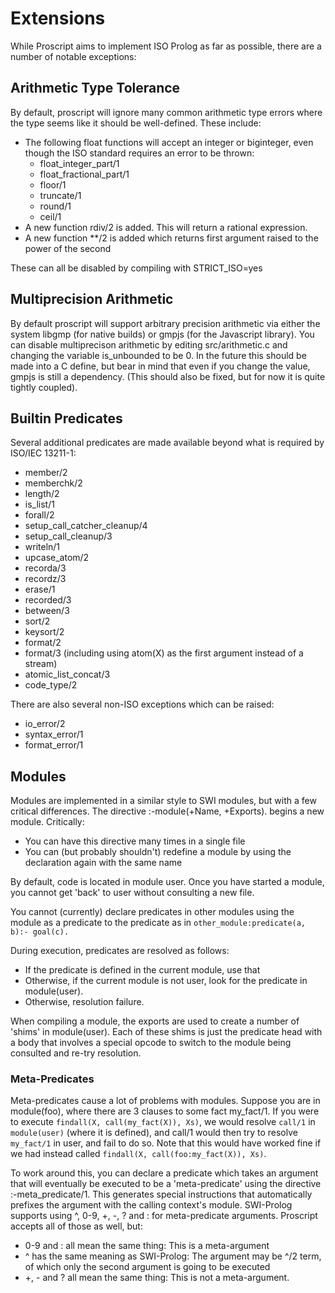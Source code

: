 Extensions
==========

While Proscript aims to implement ISO Prolog as far as possible, there are a number of notable exceptions:

Arithmetic Type Tolerance
-------------------------
By default, proscript will ignore many common arithmetic type errors where the type seems like it should be well-defined. These include:
   * The following float functions will accept an integer or biginteger, even though the ISO standard requires an error to be thrown:
      * float_integer_part/1
      * float_fractional_part/1
      * floor/1
      * truncate/1
      * round/1
      * ceil/1
   * A new function rdiv/2 is added. This will return a rational expression.
   * A new function **/2 is added which returns first argument raised to the power of the second

These can all be disabled by compiling with STRICT_ISO=yes


Multiprecision Arithmetic
-------------------------
By default proscript will support arbitrary precision arithmetic via either the system libgmp (for native builds) or gmpjs (for the Javascript library).
You can disable multiprecison arithmetic by editing src/arithmetic.c and changing the variable is_unbounded to be 0. In the future this should be made into a C define, but bear in mind that even if you change the value, gmpjs is still a dependency. (This should also be fixed, but for now it is quite tightly coupled).

Builtin Predicates
------------------
Several additional predicates are made available beyond what is required by ISO/IEC 13211-1:
   * member/2
   * memberchk/2
   * length/2
   * is_list/1
   * forall/2
   * setup_call_catcher_cleanup/4
   * setup_call_cleanup/3
   * writeln/1
   * upcase_atom/2
   * recorda/3
   * recordz/3
   * erase/1
   * recorded/3
   * between/3
   * sort/2
   * keysort/2
   * format/2
   * format/3 (including using atom(X) as the first argument instead of a stream)
   * atomic_list_concat/3
   * code_type/2

There are also several non-ISO exceptions which can be raised:
   * io_error/2
   * syntax_error/1
   * format_error/1


Modules
-------
Modules are implemented in a similar style to SWI modules, but with a few critical differences. The directive :-module(+Name, +Exports). begins a new module. Critically:
   * You can have this directive many times in a single file
   * You can (but probably shouldn't) redefine a module by using the declaration again with the same name

By default, code is located in module user. Once you have started a module, you cannot get 'back' to user without consulting a new file.

You cannot (currently) declare predicates in other modules using the module as a predicate to the predicate as in `other_module:predicate(a, b):- goal(c).`

During execution, predicates are resolved as follows:
   * If the predicate is defined in the current module, use that
   * Otherwise, if the current module is not user, look for the predicate in module(user).
   * Otherwise, resolution failure.

When compiling a module, the exports are used to create a number of 'shims' in module(user). Each of these shims is just the predicate head with a body that involves a special opcode to switch to the module being consulted and re-try resolution.

### Meta-Predicates
Meta-predicates cause a lot of problems with modules. Suppose you are in module(foo), where there are 3 clauses to some fact my_fact/1. If you were to execute `findall(X, call(my_fact(X)), Xs)`, we would resolve `call/1` in `module(user)` (where it is defined), and call/1 would then try to resolve `my_fact/1` in user, and fail to do so. Note that this would have worked fine if we had instead called `findall(X, call(foo:my_fact(X)), Xs)`.

To work around this, you can declare a predicate which takes an argument that will eventually be executed to be a 'meta-predicate' using the directive :-meta_predicate/1. This generates special instructions that automatically prefixes the argument with the calling context's module. SWI-Prolog supports using ^, 0-9, +, -, ? and : for meta-predicate arguments. Proscript accepts all of those as well, but:
   * 0-9 and : all mean the same thing: This is a meta-argument
   * ^ has the same meaning as SWI-Prolog: The argument may be ^/2 term, of which only the second argument is going to be executed
   * +, - and ? all mean the same thing: This is not a meta-argument.

